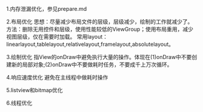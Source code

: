 1.内存泄漏优化，参见prepare.md

2.布局优化
思想：尽量减少布局文件的层级，层级减少，绘制的工作就减少了。
方法：删除无用控件和层级，使用性能较低的ViewGroup；使用<include>布局重用，<merge>减少视图层级，<ViewStub>仅在需要时加载。
常用layout：linearlayout,tablelayout,relativelayout,framelayout,absolutelayout。

3.绘制优化
指View的onDraw中避免执行大量的操作。体现在(1)onDraw中不要创建新的局部对象;(2)onDraw中不要做耗时任务，不要成千上万次循环。

4.响应速度优化
避免在主线程中做耗时操作

5.listview和bitmap优化

6.线程优化
